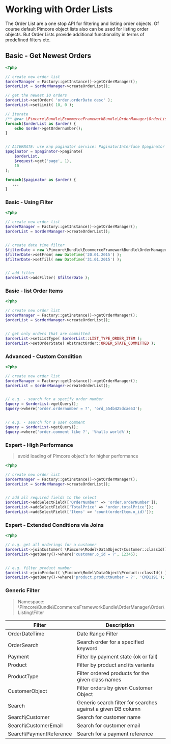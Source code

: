# Working with Order Lists

The Order List are a one stop API for filtering and listing order objects. Of course default Pimcore object lists also 
can be used for listing order objects. But Order Lists provide additional functionality in terms of predefined filters etc. 

## Basic - Get Newest Orders
```php
<?php

// create new order list
$orderManager = Factory::getInstance()->getOrderManager();
$orderList = $orderManager->createOrderList();

// get the newest 10 orders
$orderList->setOrder( 'order.orderDate desc' );
$orderList->setLimit( 10, 0 );

// iterate
/** @var \Pimcore\Bundle\EcommerceFrameworkBundle\OrderManager\OrderListItemInterface $order */
foreach($orderList as $order) {
    echo $order->getOrdernumber();
}


// ALTERNATE: use knp paginator service: PaginatorInterface $paginator
$paginator = $paginator->paginate(
    $orderList,
    $request->get('page', 1),
    10
);

foreach($paginator as $order) {
   ...
}
```


### Basic - Using Filter
```php
<?php

// create new order list
$orderManager = Factory::getInstance()->getOrderManager();
$orderList = $orderManager->createOrderList();


// create date time filter
$filterDate = new \Pimcore\Bundle\EcommerceFrameworkBundle\OrderManager\Order\Listing\Filter\OrderDateTime();
$filterDate->setFrom( new DateTime('20.01.2015') );
$filterDate->setTill( new DateTime('31.01.2015') );


// add filter
$orderList->addFilter( $filterDate );

```


### Basic - list Order Items
```php
<?php

// create new order list
$orderManager = Factory::getInstance()->getOrderManager();
$orderList = $orderManager->createOrderList();


// get only orders that are committed
$orderList->setListType( $orderList::LIST_TYPE_ORDER_ITEM );
$orderList->setOrderState( AbstractOrder::ORDER_STATE_COMMITTED );

```



### Advanced - Custom Condition
```php
<?php

// create new order list
$orderManager = Factory::getInstance()->getOrderManager();
$orderList = $orderManager->createOrderList();


// e.g. - search for a specify order number
$query = $orderList->getQuery();
$query->where('order.ordernumber = ?', 'ord_554b425dcae53');


// e.g. - search for a user comment
$query = $orderList->getQuery();
$query->where('order.comment like ?', '%hallo world%');

```



### Expert - High Performance

> avoid loading of Pimcore object's for higher performance

```php
<?php

// create new order list
$orderManager = Factory::getInstance()->getOrderManager();
$orderList = $orderManager->createOrderList();


// add all required fields to the select
$orderList->addSelectField(['OrderNumber' => 'order.orderNumber']);
$orderList->addSelectField(['TotalPrice' => 'order.totalPrice']);
$orderList->addSelectField(['Items' => 'count(orderItem.o_id)']);

```


### Expert - Extended Conditions via Joins

```php
<?php

// e.g. get all orderings for a customer
$orderList->joinCustomer( \Pimcore\Model\DataObject\Customer::classId() );
$orderList->getQuery()->where('customer.o_id = ?', 12345);


// e.g. filter product number
$orderList->joinProduct( \Pimcore\Model\DataObject\Product::classId() );
$orderList->getQuery()->where('product.productNumber = ?', 'CMD1191');

```


### Generic Filter

> Namespace: \Pimcore\Bundle\EcommerceFrameworkBundle\OrderManager\Order\Listing\Filter

| Filter          | Description |
| --------------- | ----------- |
| OrderDateTime   | Date Range Filter   |
| OrderSearch     | Search order for a specified keyword   |
| Payment         | Filter by payment state (ok or fail) |
| Product         | Filter by product and its variants |
| ProductType     | Filter ordered products for the given class names   |
| CustomerObject  | Filter orders by given Customer Object  |
| Search          | Generic search filter for searches against a given DB column |
| Search\Customer | Search for customer name |
| Search\CustomerEmail | Search for customer email |
| Search\PaymentReference | Search for a payment reference |
